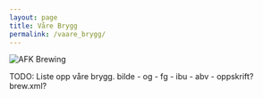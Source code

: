 ```yaml
---
layout: page
title: Våre Brygg
permalink: /vaare_brygg/
---
```


<img src="{{ site.baseurl }}assets/logo.png" title="AFK Brewing" class="profile">

TODO: Liste opp våre brygg. bilde - og - fg - ibu - abv - oppskrift? brew.xml?

